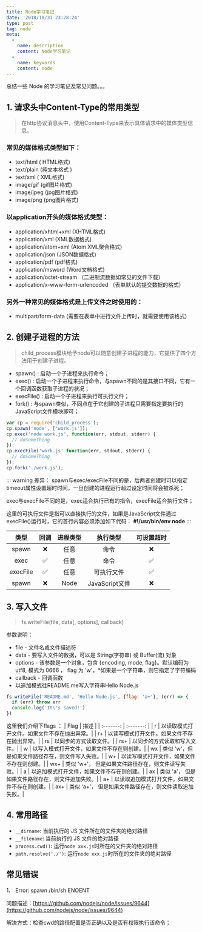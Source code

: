 ```yaml
---
title: Node学习笔记
date: '2018/10/31 23:28:24'
type: post
tag: node
meta:
  -
    name: description
    content: Node学习笔记
  -
    name: keywords
    content: node
---
```

总结一些 Node 的学习笔记及常见问题。。。
<!-- more -->

## 1. 请求头中Content-Type的常用类型
> 在http协议消息头中，使用Content-Type来表示具体请求中的媒体类型信息。

### 常见的媒体格式类型如下：
* text/html  ( HTML格式)
* text/plain  (纯文本格式  )    
* text/xml  (  XML格式)
* image/gif  (gif图片格式)    
* image/jpeg  (jpg图片格式) 
* image/png (png图片格式)

### 以application开头的媒体格式类型：
* application/xhtml+xml      (XHTML格式)
* application/xml            (XML数据格式)
* application/atom+xml       (Atom XML聚合格式)
* application/json           (JSON数据格式)
* application/pdf            (pdf格式)
* application/msword         (Word文档格式)
* application/octet-stream   （二进制流数据如常见的文件下载）
* application/x-www-form-urlencoded  （表单默认的提交数据的格式）

### 另外一种常见的媒体格式是上传文件之时使用的：
* multipart/form-data  (需要在表单中进行文件上传时，就需要使用该格式)

## 2. 创建子进程的方法
> child_process模块给予node可以随意创建子进程的能力，它提供了四个方法用于创建子进程。

* spawn() : 启动一个子进程来执行命令；
* exec() : 启动一个子进程来执行命令，与spawn不同的是其接口不同，它有一个回调函数获取子进程的状况；
* execFile() : 启动一个子进程来执行可执行文件；
* fork() : 与spawn类似，不同点在于它创建的子进程只需要指定要执行的JavaScript文件模块即可；
```js
var cp = require('child_process');
cp.spawn('node', ['work.js']);
cp.exec('node work.js', function(err, stdout, stderr) {
  // doSomeThing
});
cp.execFile('work.js' function(err, stdout, stderr) {
  // doSomeThing
});
cp.fork('./work.js');
```
::: warning 差异：
spawn与exec/execFile不同的是，后两者创建时可以指定timeout属性设置超时时间，一旦创建的进程运行超过设定时间将会被杀死；

exec与execFile不同的是，exec适合执行已有的指令，execFile适合执行文件；

这里的可执行文件是指可以直接执行的文件，如果是JavaScript文件通过execFile()运行时，它的首行内容必须添加如下代码：
**#!/usr/bin/env node**
:::

| 类型 | 回调 | 进程类型 | 执行类型 | 可设置超时 |
| :-------: | :-------: | :-------: | :-------: | :-------: |
| spawn | ❌ | 任意 | 命令 | ❌ |
| exec | ✅ | 任意 | 命令 | ✅ |
| execFile | ✅ | 任意 | 可执行文件 | ✅ |
| spawn | ❌ | Node | JavaScript文件 | ❌ |

## 3. 写入文件
> fs.writeFile(file, data[, options], callback)

参数说明：

* file - 文件名或文件描述符
* data - 要写入文件的数据，可以是 String(字符串) 或 Buffer(流) 对象
* options - 该参数是一个对象，包含 {encoding, mode, flag}。默认编码为 utf8, 模式为 0666 ， flag 为 'w'，*如果是一个字符串，则它指定了字符编码
* callback - 回调函数
* 以追加模式往README.me写入字符串Hello Node.js

```js
fs.writeFile('README.md', 'Hello Node.js', {flag: 'a+'}, (err) => {
  if (err) throw err
  console.log('It\'s saved!')
})
```
这里我们介绍下flags ：
| Flag | 描述 |
| :-------: | :-------: |
| r	| 以读取模式打开文件。如果文件不存在抛出异常。|
| r+ | 以读写模式打开文件。如果文件不存在抛出异常。|
| rs | 以同步的方式读取文件。|
| rs+ | 以同步的方式读取和写入文件。|
| w |	以写入模式打开文件，如果文件不存在则创建。|
| wx |	类似 'w'，但是如果文件路径存在，则文件写入失败。|
| w+ |	以读写模式打开文件，如果文件不存在则创建。|
| wx+ |	类似 'w+'， 但是如果文件路径存在，则文件读写失败。|
| a |	以追加模式打开文件，如果文件不存在则创建。|
| ax |	类似 'a'， 但是如果文件路径存在，则文件追加失败。|
| a+ |	以读取追加模式打开文件，如果文件不存在则创建。|
| ax+ |	类似 'a+'， 但是如果文件路径存在，则文件读取追加失败。|


## 4. 常用路径
* `__dirname`: 当前执行的 JS 文件所在的文件夹的绝对路径
* `__filename`: 当前执行的 JS 文件的绝对路径
* `process.cwd()`: 运行`node xxx.js`时所在的文件夹的绝对路径
* `path.resolve('./')`: 运行`node xxx.js`时所在的文件夹的绝对路径




## 常见错误
1、 Error: spawn /bin/sh ENOENT

问题描述：[https://github.com/nodejs/node/issues/9644](https://github.com/nodejs/node/issues/9644)

解决方式：检查cwd的路径配置是否正确以及是否有权限执行该命令；